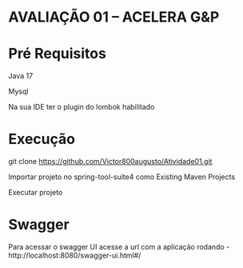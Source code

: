 # AVALIAÇÃO 01 – ACELERA G&P

# Pré Requisitos
Java 17 

Mysql

Na sua IDE ter o plugin do lombok habilitado

# Execução
git clone https://github.com/Victor800augusto/Atividade01.git

Importar projeto no spring-tool-suite4 como Existing Maven Projects

Executar projeto

# Swagger
Para acessar o swagger UI acesse a url com a aplicação rodando - http://localhost:8080/swagger-ui.html#/
